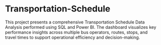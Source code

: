 # Transportation-Schedule
This project presents a comprehensive Transportation Schedule Data Analysis performed using SQL and Power BI. The dashboard visualizes key performance insights across multiple bus operators, routes, stops, and travel times to support operational efficiency and decision-making.
